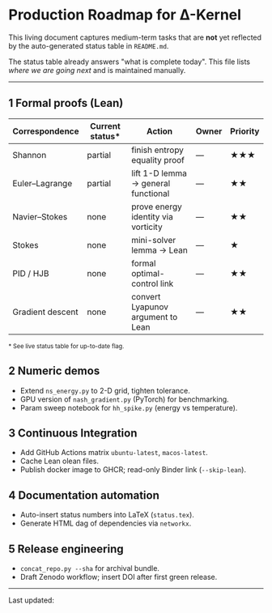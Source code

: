 # Production Roadmap for Δ-Kernel

This living document captures medium-term tasks that are **not** yet reflected by the auto-generated status table in `README.md`.

The status table already answers "what is complete today".  This file lists *where we are going next* and is maintained manually.

---

## 1  Formal proofs (Lean)

| Correspondence | Current status* | Action | Owner | Priority |
| -------------- | -------------- | ------ | ----- | -------- |
| Shannon | partial | finish entropy equality proof | — | ★★★ |
| Euler–Lagrange | partial | lift 1-D lemma → general functional | — | ★★ |
| Navier–Stokes | none | prove energy identity via vorticity | — | ★★ |
| Stokes | none | mini-solver lemma → Lean | — | ★ |
| PID / HJB | none | formal optimal-control link | — | ★★ |
| Gradient descent | none | convert Lyapunov argument to Lean | — | ★★ |

<sup>* See live status table for up-to-date flag.</sup>

## 2  Numeric demos

* Extend `ns_energy.py` to 2-D grid, tighten tolerance.
* GPU version of `nash_gradient.py` (PyTorch) for benchmarking.
* Param sweep notebook for `hh_spike.py` (energy vs temperature).

## 3  Continuous Integration

* Add GitHub Actions matrix `ubuntu-latest`, `macos-latest`.
* Cache Lean olean files.
* Publish docker image to GHCR; read-only Binder link (`--skip-lean`).

## 4  Documentation automation

* Auto-insert status numbers into LaTeX (`status.tex`).
* Generate HTML dag of dependencies via `networkx`.

## 5  Release engineering

* `concat_repo.py --sha` for archival bundle.
* Draft Zenodo workflow; insert DOI after first green release.

---

Last updated: <!-- AUTO-DATE -->